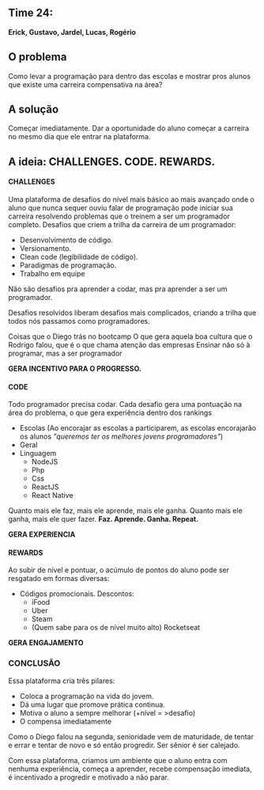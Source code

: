
## **Time 24**: 

**Erick, Gustavo, Jardel, Lucas, Rogério**

## O problema

Como levar a programação para dentro das escolas e mostrar pros alunos que existe uma carreira compensativa na área?

## A solução

Começar imediatamente. Dar a oportunidade do aluno começar a carreira no mesmo dia que ele entrar na plataforma.

## A ideia: CHALLENGES. CODE. REWARDS.

#### CHALLENGES

Uma plataforma de desafios do nível mais básico ao mais avançado onde o aluno que nunca sequer ouviu falar de programação pode iniciar sua carreira resolvendo problemas que o treinem a ser um programador completo. Desafios que criem a trilha da carreira de um programador:
  - Desenvolvimento de código.
  - Versionamento.
  - Clean code (legibilidade de código).
  - Paradigmas de programação.
  - Trabalho em equipe

Não são desafios pra aprender a codar, mas pra aprender a ser um programador.

Desafios resolvidos liberam desafios mais complicados, criando a trilha que todos nós passamos como programadores.

Coisas que o Diego trás no bootcamp
O que gera aquela boa cultura que o Rodrigo falou, que é o que chama atenção das empresas
Ensinar não só à programar, mas a ser programador

**GERA INCENTIVO PARA O PROGRESSO.**

#### CODE
Todo programador precisa codar. Cada desafio gera uma pontuação na área do problema, o que gera experiência dentro dos rankings
  * Escolas (Ao encorajar as escolas a participarem, as escolas encorajarão os alunos _"queremos ter os melhores jovens programadores"_)
  * Geral
  * Linguagem
    - NodeJS
    - Php
    - Css
    - ReactJS
    - React Native 

Quanto mais ele faz, mais ele aprende, mais ele ganha. Quanto mais ele ganha, mais ele quer fazer.
**Faz. Aprende. Ganha. Repeat.**

**GERA EXPERIENCIA** 

#### REWARDS

Ao subir de nível e pontuar, o acúmulo de pontos do aluno pode ser resgatado em formas diversas:
  * Códigos promocionais. Descontos:
    - iFood
    - Uber
    - Steam
    - (Quem sabe para os de nível muito alto) Rocketseat


**GERA ENGAJAMENTO**

### CONCLUSÃO
Essa plataforma cria três pilares:

* Coloca a programação na vida do jovem.
* Dá uma lugar que promove prática continua.
* Motiva o aluno a sempre melhorar (+nível = >desafio)
* O compensa imediatamente

Como o Diego falou na segunda, senioridade vem de maturidade, de tentar e errar e tentar de novo e só então progredir. Ser sênior é ser calejado. 

Com essa plataforma, criamos um ambiente que o aluno entra com nenhuma experiência, começa a aprender, recebe compensação imediata, é incentivado a progredir e motivado a não parar.
